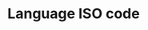 ---
title: 'Language ISO code'
field: 'dcterms.language'
slug: 'global-language-iso-code'
description: 'A language of the resource. Terms should be in lower case ISO 639-1 (aka Alpha 2) format.'
comment: 'select from control list'
required: False
vocabulary: 'vocabulary.txt'
module: 'Form'
cluster: 'Global'
policy: 'Controlled value. Single select from control list.'
layout: 'home'
---